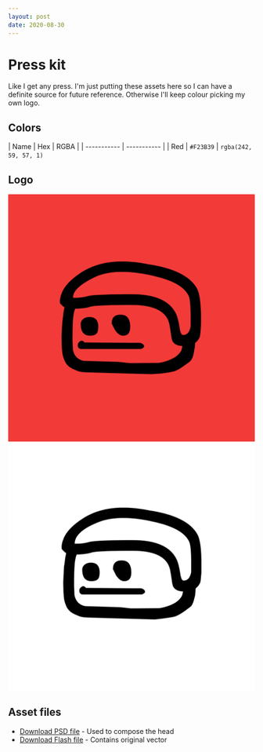 ```yaml
---
layout: post
date: 2020-08-30
---
```


# Press kit

Like I get any press. I'm just putting these assets here so I can have a definite source for future reference. Otherwise I'll keep colour picking my own logo.

## Colors

| Name      | Hex | RGBA |
| ----------- | ----------- |
| Red      | `#F23B39` | `rgba(242, 59, 57, 1)`

## Logo

![Logo red](/assets/posts/2020-08-30-press-kit/pp_head_v2_black_on_red.png)
![Logo white](/assets/posts/2020-08-30-press-kit/pp-head-optically-centered-white.jpg)


## Asset files

- [Download PSD file](/assets/posts/2020-08-30-press-kit/pp_head_v2.psd) - Used to compose the head
- [Download Flash file](/assets/posts/2020-08-30-press-kit/head-big.fla) - Contains original vector
